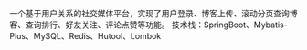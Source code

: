 一个基于用户关系的社交媒体平台，实现了用户登录、博客上传、滚动分页查询博客、查询排行、好友关注、评论点赞等功能。
技术栈：SpringBoot、Mybatis-Plus、MySQL、Redis、Hutool、Lombok
